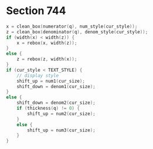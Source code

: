 # Section 744

```c << Create equal-width boxes |x| and |z| for the numerator and denominator, and compute the default amounts |shift_up| and |shift_down| by which they are displaced from the baseline >>=
x = clean_box(numerator(q), num_style(cur_style));
z = clean_box(denominator(q), denom_style(cur_style));
if (width(x) < width(z)) {
    x = rebox(x, width(z));
}
else {
    z = rebox(z, width(x));
}
if (cur_style < TEXT_STYLE) {
    // display style
    shift_up = num1(cur_size);
    shift_down = denom1(cur_size);
}
else {
    shift_down = denom2(cur_size);
    if (thickness(q) != 0) {
        shift_up = num2(cur_size);
    }
    else {
        shift_up = num3(cur_size);
    }
}
```
